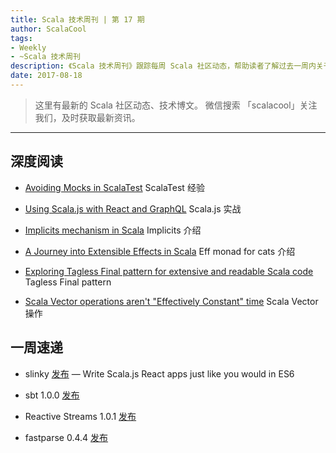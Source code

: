 ```yaml
---
title: Scala 技术周刊 | 第 17 期
author: ScalaCool
tags:
- Weekly
- ~Scala 技术周刊
description: 《Scala 技术周刊》跟踪每周 Scala 社区动态，帮助读者了解过去一周内关于 Scala 发生的事情。
date: 2017-08-18
---
```


> 这里有最新的 Scala 社区动态、技术博文。
微信搜索 「scalacool」关注我们，及时获取最新资讯。

***

## 深度阅读

- [Avoiding Mocks in ScalaTest](https://hackernoon.com/avoiding-mocks-in-scalatest-940bb8bfdb10)
  ScalaTest 经验

- [Using Scala.js with React and GraphQL](https://dev-blog.apollodata.com/scala-js-and-apollo-better-together-b066c6b09af4)
  Scala.js 实战

- [Implicits mechanism in Scala](https://medium.com/@anatoliykmetyuk/implicits-mechanism-in-scala-abd57fae41a9)
  Implicits 介绍

- [A Journey into Extensible Effects in Scala](https://medium.com/rea-engineering/a-journey-into-extensible-effects-in-scala-58f1b7af4230)
  Eff monad for cats 介绍

- [Exploring Tagless Final pattern for extensive and readable Scala code](https://blog.scalac.io/exploring-tagless-final.html)
  Tagless Final pattern

- [Scala Vector operations aren't "Effectively Constant" time](http://www.lihaoyi.com/post/ScalaVectoroperationsarentEffectivelyConstanttime.html)
  Scala Vector 操作

## 一周速递

- slinky [发布](https://github.com/shadaj/slinky) — Write Scala.js React apps just like you would in ES6

- sbt 1.0.0 [发布](http://developer.lightbend.com/blog/2017-08-11-sbt-1-0-0/)

- Reactive Streams 1.0.1 [发布](http://www.reactive-streams.org/announce-1.0.1)

- fastparse 0.4.4 [发布](https://t.co/sHUUoRhqAt)

